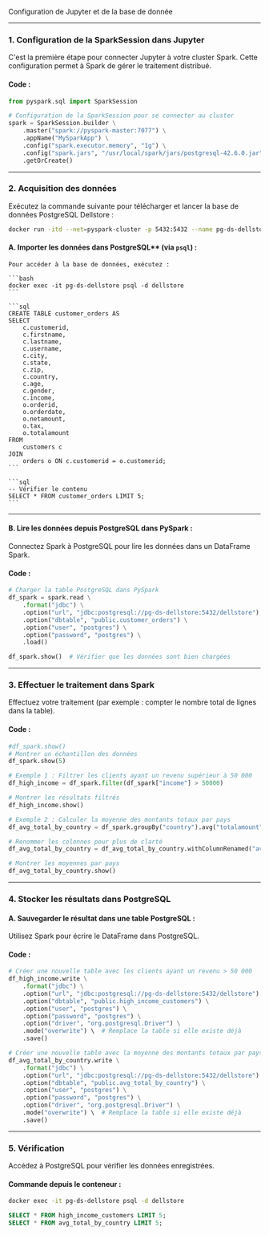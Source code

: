 Configuration de Jupyter et de la base de donnée

---

### **1. Configuration de la SparkSession dans Jupyter**
C'est la première étape pour connecter Jupyter à votre cluster Spark. Cette configuration permet à Spark de gérer le traitement distribué.

#### Code :
```python
from pyspark.sql import SparkSession

# Configuration de la SparkSession pour se connecter au cluster
spark = SparkSession.builder \
    .master("spark://pyspark-master:7077") \
    .appName("MySparkApp") \
    .config("spark.executor.memory", "1g") \
    .config("spark.jars", "/usr/local/spark/jars/postgresql-42.6.0.jar") \
    .getOrCreate()
```

---

### **2. Acquisition des données**

Exécutez la commande suivante pour télécharger et lancer la base de données PostgreSQL Dellstore :

```bash
docker run -itd --net=pyspark-cluster -p 5432:5432 --name pg-ds-dellstore aa8y/postgres-dataset:dellstore
```

#### A. Importer les données dans PostgreSQL** (via `psql`) :

    Pour accéder à la base de données, exécutez :

    ```bash
    docker exec -it pg-ds-dellstore psql -d dellstore
    ```

    ```sql
    CREATE TABLE customer_orders AS
    SELECT 
        c.customerid,
        c.firstname,
        c.lastname,
        c.username,
        c.city,
        c.state,
        c.zip,
        c.country,
        c.age,
        c.gender,
        c.income,
        o.orderid,
        o.orderdate,
        o.netamount,
        o.tax,
        o.totalamount
    FROM 
        customers c
    JOIN 
        orders o ON c.customerid = o.customerid;
    ```
    
    ```sql
    -- Vérifier le contenu
    SELECT * FROM customer_orders LIMIT 5;
    ```
---

 
#### B. Lire les données depuis PostgreSQL dans PySpark :
Connectez Spark à PostgreSQL pour lire les données dans un DataFrame Spark.

#### Code :
```python
# Charger la table PostgreSQL dans PySpark
df_spark = spark.read \
    .format("jdbc") \
    .option("url", "jdbc:postgresql://pg-ds-dellstore:5432/dellstore") \
    .option("dbtable", "public.customer_orders") \
    .option("user", "postgres") \
    .option("password", "postgres") \
    .load()

df_spark.show()  # Vérifier que les données sont bien chargées
```
---

### **3. Effectuer le traitement dans Spark**
Effectuez votre traitement (par exemple : compter le nombre total de lignes dans la table).

#### Code :
```python
#df_spark.show()
# Montrer un échantillon des données
df_spark.show(5)

# Exemple 1 : Filtrer les clients ayant un revenu supérieur à 50 000
df_high_income = df_spark.filter(df_spark["income"] > 50000)

# Montrer les résultats filtrés
df_high_income.show()

# Exemple 2 : Calculer la moyenne des montants totaux par pays
df_avg_total_by_country = df_spark.groupBy("country").avg("totalamount")

# Renommer les colonnes pour plus de clarté
df_avg_total_by_country = df_avg_total_by_country.withColumnRenamed("avg(totalamount)", "avg_totalamount")

# Montrer les moyennes par pays
df_avg_total_by_country.show()
```

---

### **4. Stocker les résultats dans PostgreSQL**
#### A. Sauvegarder le résultat dans une table PostgreSQL :
Utilisez Spark pour écrire le DataFrame dans PostgreSQL.

#### Code :
```python
# Créer une nouvelle table avec les clients ayant un revenu > 50 000
df_high_income.write \
    .format("jdbc") \
    .option("url", "jdbc:postgresql://pg-ds-dellstore:5432/dellstore") \
    .option("dbtable", "public.high_income_customers") \
    .option("user", "postgres") \
    .option("password", "postgres") \
    .option("driver", "org.postgresql.Driver") \
    .mode("overwrite") \  # Remplace la table si elle existe déjà
    .save()
```

```python
# Créer une nouvelle table avec la moyenne des montants totaux par pays
df_avg_total_by_country.write \
    .format("jdbc") \
    .option("url", "jdbc:postgresql://pg-ds-dellstore:5432/dellstore") \
    .option("dbtable", "public.avg_total_by_country") \
    .option("user", "postgres") \
    .option("password", "postgres") \
    .option("driver", "org.postgresql.Driver") \
    .mode("overwrite") \  # Remplace la table si elle existe déjà
    .save()
```

---

### **5. Vérification**
Accédez à PostgreSQL pour vérifier les données enregistrées.

#### Commande depuis le conteneur :
```bash
docker exec -it pg-ds-dellstore psql -d dellstore
```

```sql
SELECT * FROM high_income_customers LIMIT 5;
SELECT * FROM avg_total_by_country LIMIT 5;
```